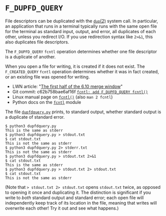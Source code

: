 `F_DUPFD_QUERY`
===

File descriptors can be duplicated with the [`dup`(2)](https://man7.org/linux/man-pages/man2/dup.2.html) system call. In particular, an application that runs in a terminal typically runs with the same open file for the terminal as standard input, output, and error, all duplicates of each other, unless you redirect I/O. If you use redirection syntax like `2>&1`, this also duplicates file descriptors.

The `F_DUPFD_QUERY` `fcntl` operation determines whether one file descriptor is a duplicate of another.

When you open a file for writing, it is created if it does not exist. The `F_CREATED_QUERY` `fcntl` operation determines whether it was in fact created, or an existing file was opened for writing.

* LWN article: "[The first half of the 6.10 merge window](https://lwn.net/Articles/973687/)"
* Git commit: c62b758bae6af16f [`fcntl: add F_DUPFD_QUERY fcntl()`](torvalds/linux@c62b758bae6af16f)
* Linux manual page on [`fcntl()`](https://man7.org/linux/man-pages/man2/fcntl.2.html) (also `man 2 fcntl`)
* Python docs on the [`fcntl`](https://docs.python.org/3/library/fcntl.html) module

The file [`dupfdquery.py`](dupfdquery.py) prints, to standard output, whether standard output is a duplicate of standard error.

```sh-session
$ python3 dupfdquery.py 
This is the same as stderr
$ python3 dupfdquery.py > stdout.txt
$ cat stdout.txt
This is not the same as stderr
$ python3 dupfdquery.py 2> stderr.txt
This is not the same as stderr
$ python3 dupfdquery.py > stdout.txt 2>&1
$ cat stdout.txt
This is the same as stderr
$ python3 dupfdquery.py > stdout.txt 2> stdout.txt
$ cat stdout.txt
This is not the same as stderr
```

(Note that `> stdout.txt 2> stdout.txt` opens `stdout.txt` twice, as opposed to opening it once and duplicating it. The distinction is significant if you write to _both_ standard output and standard error; each open file will independently keep track of its location in the file, meaning that writes will overwrite each other! Try it out and see what happens.)
